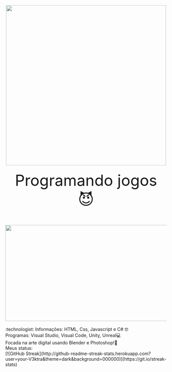 <div id="header" align="Center">
  <img src="https://media.giphy.com/media/26tn33aiTi1jkl6H6/giphy.gif" width="500"/><br> <br> 
<center><font size="10px">Programando jogos 😈</font></center>
</div><br> <br> <br> 
<div align="center">
  <img src="https://media.giphy.com/media/Dh5q0sShxgp13DwrvG/giphy.gif" width="600" height="300"/>
</div>
<br> 
:technologist: Informações:
HTML, Css, Javascript e C# 🤓 <br> 
Programas: Visual Studio, Visual Code, Unity, Unreal💻 <br> 
Focada na arte digital usando Blender e Photoshop!🎨
<br>
Meus status:<br>
[![GitHub Streak](http://github-readme-streak-stats.herokuapp.com?user=your-V3ktra&theme=dark&background=000000)](https://git.io/streak-stats)
